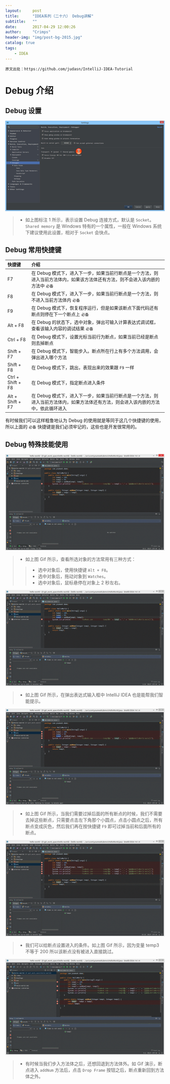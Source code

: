 ```yaml
---
layout:     post
title:      "IDEA系列（二十六） Debug讲解"
subtitle:   ""
date:       2017-04-29 12:00:26
author:     "Crimps"
header-img: "img/post-bg-2015.jpg"
catalog: true
tags:
    - IDEA
---
```

```
原文出处：https://github.com/judasn/IntelliJ-IDEA-Tutorial 
```
# Debug 介绍

## Debug 设置

![Debug 设置](/img/in-post/xxiii-a-debug-settings-1.jpg)

> * 如上图标注 1 所示，表示设置 Debug 连接方式，默认是 `Socket`。`Shared memory` 是 Windows 特有的一个属性，一般在 Windows 系统下建议使用此设置，相对于 `Socket` 会快点。

## Debug 常用快捷键

|快捷键|介绍|
|:---------|:---------|
|F7|在 Debug 模式下，进入下一步，如果当前行断点是一个方法，则进入当前方法体内，如果该方法体还有方法，则不会进入该内嵌的方法中 `必备`|
|F8|在 Debug 模式下，进入下一步，如果当前行断点是一个方法，则不进入当前方法体内 `必备`|
|F9|在 Debug 模式下，恢复程序运行，但是如果该断点下面代码还有断点则停在下一个断点上 `必备`|
|Alt + F8|在 Debug 的状态下，选中对象，弹出可输入计算表达式调试框，查看该输入内容的调试结果 `必备`|
|Ctrl + F8|在 Debug 模式下，设置光标当前行为断点，如果当前已经是断点则去掉断点|
|Shift + F7|在 Debug 模式下，智能步入。断点所在行上有多个方法调用，会弹出进入哪个方法|
|Shift + F8|在 Debug 模式下，跳出，表现出来的效果跟 `F9` 一样|
|Ctrl + Shift + F8|在 Debug 模式下，指定断点进入条件|
|Alt + Shift + F7|在 Debug 模式下，进入下一步，如果当前行断点是一个方法，则进入当前方法体内，如果方法体还有方法，则会进入该内嵌的方法中，依此循环进入|

有时候我们可以这样粗鲁地认为 Debug 的使用就是等同于这几个快捷键的使用，所以上面的 `必备` 快捷键是我们必须牢记的，这些也是开发很常用的。 

## Debug 特殊技能使用

![Debug 特殊技能使用](/img/in-post/xxiii-b-debug-use-1.gif)

> * 如上图 Gif 所示，查看所选对象的方法常用有三种方式：
>
>> * 选中对象后，使用快捷键 `Alt + F8`。 
>> * 选中对象后，拖动对象到 `Watches`。 
>> * 选中对象后，鼠标悬停在对象上 2 秒左右。 

![Debug 特殊技能使用](/img/in-post/xxiii-b-debug-use-2.gif)

> * 如上图 Gif 所示，在弹出表达式输入框中 IntelliJ IDEA 也是能帮我们智能提示。

![Debug 特殊技能使用](/img/in-post/xxiii-b-debug-use-3.gif)

> * 如上图 Gif 所示，当我们需要过掉后面的所有断点的时候，我们不需要去掉这些断点，只需要点击左下角那个小圆点，点击小圆点之后，所有断点变成灰色，然后我们再在按快捷键 `F9` 即可过掉当前和后面所有的断点。

![Debug 特殊技能使用](/img/in-post/xxiii-b-debug-use-4.gif)

> * 我们可以给断点设置进入的条件。如上图 Gif 所示，因为变量 temp3 不等于 200 所以该断点没有被进入直接跳过。

![Debug 特殊技能使用](/img/in-post/xxiii-b-debug-use-5.gif)

> * 有时候当我们步入方法体之后，还想回退到方法体外。如 Gif 演示，断点进入 `addNum` 方法后，点击 `Drop Frame` 按钮之后，断点重新回到方法体之外。
